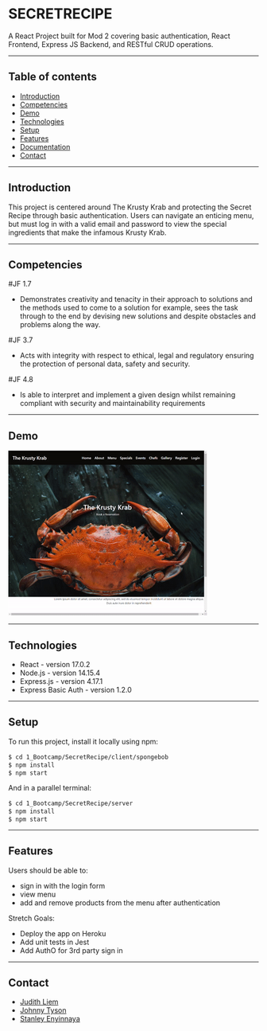 # SECRETRECIPE

A React Project built for Mod 2 covering basic authentication, React Frontend, Express JS Backend, and RESTful CRUD operations.

---

## Table of contents

- [Introduction](#introduction)
- [Competencies](#competencies)
- [Demo](#demo)
- [Technologies](#technologies)
- [Setup](#setup)
- [Features](#features)
- [Documentation](#documentation)
- [Contact](#contact)

---

## Introduction

This project is centered around The Krusty Krab and protecting the Secret Recipe through basic authentication. Users can navigate an enticing menu, but must log in with a valid email and password to view the special ingredients that make the infamous Krusty Krab.

---

## Competencies

#JF 1.7

- Demonstrates creativity and tenacity in their approach to
solutions and the methods used to come to a solution for example,
sees the task through to the end by devising new solutions and
despite obstacles and problems along the way.

#JF 3.7

- Acts with integrity with respect to ethical, legal and regulatory
ensuring the protection of personal data, safety and security.

#JF 4.8

- Is able to interpret and implement a given design whilst remaining
compliant with security and maintainability requirements

---

## Demo

![Demo](./demo.gif)

---

## Technologies

- React - version 17.0.2
- Node.js - version 14.15.4
- Express.js - version 4.17.1
- Express Basic Auth - version 1.2.0

---

## Setup

To run this project, install it locally using npm:

```
$ cd 1_Bootcamp/SecretRecipe/client/spongebob
$ npm install
$ npm start
```

And in a parallel terminal:

```
$ cd 1_Bootcamp/SecretRecipe/server
$ npm install
$ npm start
```

---

## Features

Users should be able to:

- sign in with the login form
- view menu
- add and remove products from the menu after authentication

Stretch Goals:

- Deploy the app on Heroku
- Add unit tests in Jest
- Add AuthO for 3rd party sign in

---

## Contact

- [Judith Liem](https://github.com/jjliem)
- [Johnny Tyson](https://github.com/Tyson3rd)
- [Stanley Enyinnaya](https://github.com/ifeanchi)
